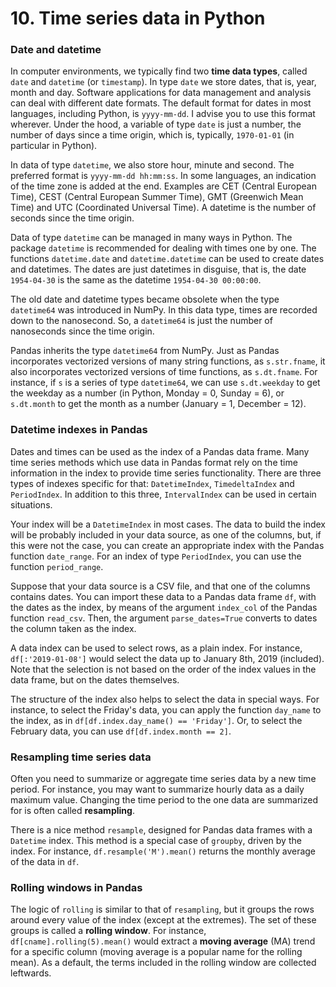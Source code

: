 # 10. Time series data in Python

### Date and datetime

In computer environments, we typically find two **time data types**, called `date` and `datetime` (or `timestamp`). In type `date` we store dates, that is, year, month and day. Software applications for data management and analysis can deal with different date formats. The default format for dates in most languages, including Python, is `yyyy-mm-dd`. I advise you to use this format wherever. Under the hood, a variable of type `date` is just a number, the number of days since a time origin, which is, typically, `1970-01-01` (in particular in Python).

In data of type `datetime`, we also store hour, minute and second. The preferred format is `yyyy-mm-dd hh:mm:ss`. In some languages, an indication of the time zone is added at the end. Examples are CET (Central European Time), CEST (Central European Summer Time), GMT (Greenwich Mean Time) and UTC (Coordinated Universal Time). A datetime is the number of seconds since the time origin.

Data of type `datetime` can be managed in many ways in Python. The package `datetime` is recommended for dealing with times one by one. The functions `datetime.date` and `datetime.datetime` can be used to create dates and datetimes. The dates are just datetimes in disguise, that is, the date `1954-04-30` is the same as the datetime `1954-04-30 00:00:00`.

The old date and datetime types became obsolete when the type `datetime64` was introduced in NumPy. In this data type, times are recorded down to the nanosecond. So, a `datetime64` is just the number of nanoseconds since the time origin. 

Pandas inherits the type `datetime64` from NumPy. Just as Pandas incorporates vectorized versions of many string functions, as `s.str.fname`, it also incorporates vectorized versions of time functions, as `s.dt.fname`. For instance, if `s` is a series of type `datetime64`, we can use `s.dt.weekday` to get the weekday as a number (in Python, Monday = 0, Sunday = 6), or `s.dt.month` to get the month as a number (January = 1, December = 12).

### Datetime indexes in Pandas

Dates and times can be used as the index of a Pandas data frame. Many time series methods which use data in Pandas format rely on the time information in the index to provide time series functionality. There are three types of indexes specific for that: `DatetimeIndex`, `TimedeltaIndex` and `PeriodIndex`. In addition to this three, `IntervalIndex` can be used in certain situations.

Your index will be a `DatetimeIndex` in most cases. The data to build the index will be probably included in your data source, as one of the columns, but, if this were not the case, you can create an appropriate index with the Pandas function `date_range`. For an index of type `PeriodIndex`, you can use the function `period_range`.

Suppose that your data source is a CSV file, and that one of the columns contains dates. You can import these data to a Pandas data frame `df`, with the dates as the index, by means of the argument `index_col` of the Pandas function `read_csv`. Then, the argument `parse_dates=True` converts to dates the column taken as the index. 

A data index can be used to select rows, as a plain index. For instance, `df[:'2019-01-08']` would select the data up to January 8th, 2019 (included). Note that the selection is not based on the order of the index values in the data frame, but on the dates themselves.

The structure of the index also helps to select the data in special ways. For instance, to select the Friday's data, you can apply the function `day_name` to the index, as in `df[df.index.day_name() == 'Friday']`. Or, to select the February data, you can use `df[df.index.month == 2]`. 

### Resampling time series data

Often you need to summarize or aggregate time series data by a new time period. For instance, you may want to summarize hourly data as a daily maximum value. Changing the time period to the one data are summarized for is often called **resampling**.

There is a nice method `resample`, designed for Pandas data frames with a `Datetime` index. This method is a special case of `groupby`, driven by the index. For instance, `df.resample('M').mean()` returns the monthly average of the data in `df`.

### Rolling windows in Pandas

The logic of `rolling` is similar to that of `resampling`, but it groups the rows around every value of the index (except at the extremes). The set of these groups is called a **rolling window**. For instance, `df[cname].rolling(5).mean()` would extract a **moving average** (MA) trend for a specific column (moving average is a popular name for the rolling mean). As a default, the terms included in the rolling window are collected leftwards.
